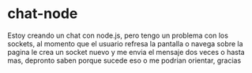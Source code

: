 # chat-node
Estoy creando un chat con node.js, pero tengo un problema con los sockets, al momento que el usuario refresa la pantalla o navega sobre la pagina le crea
un socket nuevo y me envia el mensaje dos veces o hasta mas, depronto saben porque sucede eso o me podrian orientar, gracias
